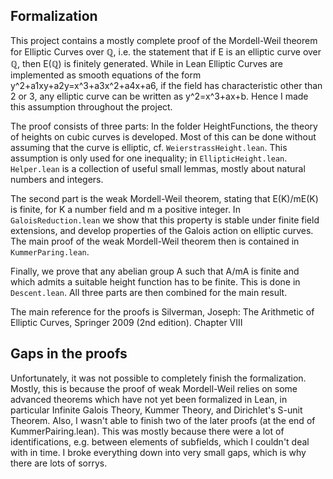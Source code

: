 ## Formalization
This project contains a mostly complete proof of the Mordell-Weil theorem for
Elliptic Curves over ℚ, i.e. the statement that if E is an elliptic curve over ℚ, then E(ℚ) is finitely generated. While in Lean Elliptic Curves are implemented as smooth equations of the form y^2+a1xy+a2y=x^3+a3x^2+a4x+a6, if the field has characteristic other than 2 or 3, any elliptic curve can be written as y^2=x^3+ax+b. Hence I made this assumption throughout the project.

The proof consists of three parts: In the folder HeightFunctions, the theory of heights on cubic curves is developed. Most of this can be done without assuming that the curve is elliptic, cf. `WeierstrassHeight.lean`. This assumption is only used for one inequality; in `EllipticHeight.lean`. `Helper.lean` is a collection of useful small lemmas, mostly about natural numbers and integers.

The second part is the weak Mordell-Weil theorem, stating that E(K)/mE(K) is finite, for K a number field and m a positive integer. In `GaloisReduction.lean` we show that this property is stable under finite field extensions, and develop properties of the Galois action on elliptic curves. The main proof of the weak Mordell-Weil theorem then is contained in `KummerParing.lean`.

Finally, we prove that any abelian group A such that A/mA is finite and which admits a suitable height function has to be finite. This is done in `Descent.lean`. All three parts are then combined for the main result.

The main reference for the proofs is
  Silverman, Joseph: The Arithmetic of Elliptic Curves, Springer 2009 (2nd edition). Chapter VIII

## Gaps in the proofs
Unfortunately, it was not possible to completely finish the formalization.
Mostly, this is because the proof of weak Mordell-Weil relies on some advanced theorems which have not yet been formalized in Lean, in particular Infinite Galois Theory, Kummer Theory, and Dirichlet's S-unit Theorem.
Also, I wasn't able to finish two of the later proofs (at the end of KummerPairing.lean). This was mostly because there were a lot of identifications, e.g. between elements of subfields, which I couldn't deal with in time. I broke everything down into very small gaps, which is why there are lots of sorrys.